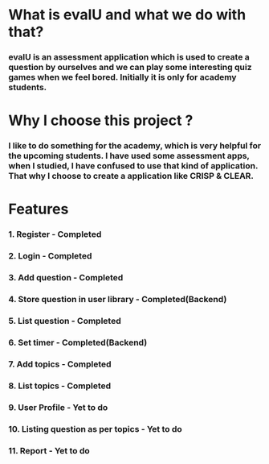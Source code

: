 # What is evalU and what we do with that?
### evalU is an assessment application which is used to create a question by ourselves and we can play some interesting quiz games when we feel bored. Initially it is only for academy students. 
# Why I choose this project ?
### I like to do something for the academy, which is very helpful for the upcoming students. I have used some assessment apps, when I studied, I have confused to use that kind of application. That why I choose to create a application like CRISP & CLEAR.
# Features
### 1. Register - Completed
### 2. Login - Completed
### 3. Add question - Completed
### 4. Store question in user library - Completed(Backend)
### 5. List question - Completed
### 6. Set timer - Completed(Backend)
### 7. Add topics - Completed
### 8. List topics - Completed
### 9. User Profile - Yet to do
### 10. Listing question as per topics - Yet to do
### 11. Report - Yet to do

